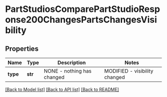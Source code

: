 # PartStudiosComparePartStudioResponse200ChangesPartsChangesVisibility

## Properties
Name | Type | Description | Notes
------------ | ------------- | ------------- | -------------
**type** | **str** | NONE - nothing has             changed|MODIFIED - visibility changed | [optional] 

[[Back to Model list]](../README.md#documentation-for-models) [[Back to API list]](../README.md#documentation-for-api-endpoints) [[Back to README]](../README.md)


